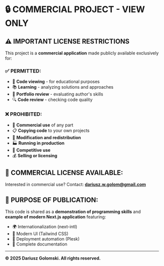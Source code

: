# 🔒 COMMERCIAL PROJECT - VIEW ONLY

## ⚠️ **IMPORTANT LICENSE RESTRICTIONS**

This project is a **commercial application** made publicly available exclusively for:

### ✅ **PERMITTED:**
- 👀 **Code viewing** - for educational purposes
- 📚 **Learning** - analyzing solutions and approaches
- 🎯 **Portfolio review** - evaluating author's skills
- 🔍 **Code review** - checking code quality

### ❌ **PROHIBITED:**
- 💼 **Commercial use** of any part
- 📋 **Copying code** to your own projects  
- 🔄 **Modification and redistribution**
- 🏭 **Running in production**
- 🏢 **Competitive use**
- 💰 **Selling or licensing**

## 📧 **COMMERCIAL LICENSE AVAILABLE:**
Interested in commercial use? Contact: **dariusz.w.golom@gmail.com**

## 🎯 **PURPOSE OF PUBLICATION:**
This code is shared as a **demonstration of programming skills** and **example of modern Next.js application** featuring:
- 🌍 Internationalization (next-intl)
- 🎨 Modern UI (Tailwind CSS)
- 🚀 Deployment automation (Plesk)
- 📝 Complete documentation

---
**© 2025 Dariusz Golomski. All rights reserved.**
